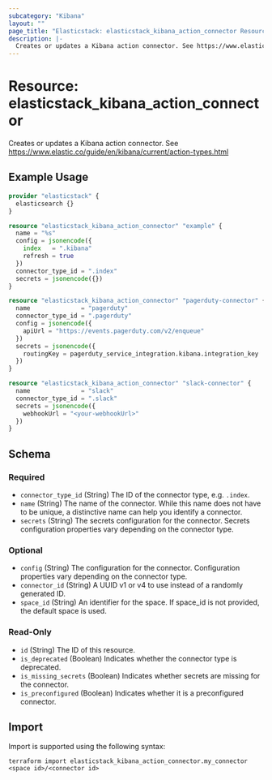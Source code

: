 ```yaml
---
subcategory: "Kibana"
layout: ""
page_title: "Elasticstack: elasticstack_kibana_action_connector Resource"
description: |-
  Creates or updates a Kibana action connector. See https://www.elastic.co/guide/en/kibana/current/action-types.html
---
```


# Resource: elasticstack_kibana_action_connector

Creates or updates a Kibana action connector. See https://www.elastic.co/guide/en/kibana/current/action-types.html

## Example Usage

```terraform
provider "elasticstack" {
  elasticsearch {}
}

resource "elasticstack_kibana_action_connector" "example" {
  name = "%s"
  config = jsonencode({
    index   = ".kibana"
    refresh = true
  })
  connector_type_id = ".index"
  secrets = jsonencode({})
}

resource "elasticstack_kibana_action_connector" "pagerduty-connector" {
  name              = "pagerduty"
  connector_type_id = ".pagerduty"
  config = jsonencode({
    apiUrl = "https://events.pagerduty.com/v2/enqueue"
  })
  secrets = jsonencode({
    routingKey = pagerduty_service_integration.kibana.integration_key
  })
}

resource "elasticstack_kibana_action_connector" "slack-connector" {
  name              = "slack"
  connector_type_id = ".slack"
  secrets = jsonencode({
    webhookUrl = "<your-webhookUrl>"
  })
}
```

<!-- schema generated by tfplugindocs -->
## Schema

### Required

- `connector_type_id` (String) The ID of the connector type, e.g. `.index`.
- `name` (String) The name of the connector. While this name does not have to be unique, a distinctive name can help you identify a connector.
- `secrets` (String) The secrets configuration for the connector. Secrets configuration properties vary depending on the connector type.

### Optional

- `config` (String) The configuration for the connector. Configuration properties vary depending on the connector type.
- `connector_id` (String) A UUID v1 or v4 to use instead of a randomly generated ID.
- `space_id` (String) An identifier for the space. If space_id is not provided, the default space is used.

### Read-Only

- `id` (String) The ID of this resource.
- `is_deprecated` (Boolean) Indicates whether the connector type is deprecated.
- `is_missing_secrets` (Boolean) Indicates whether secrets are missing for the connector.
- `is_preconfigured` (Boolean) Indicates whether it is a preconfigured connector.

## Import

Import is supported using the following syntax:

```shell
terraform import elasticstack_kibana_action_connector.my_connector <space id>/<connector id>
```
